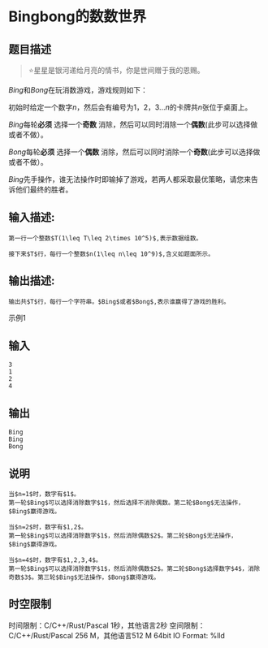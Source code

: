 # Bingbong的数数世界

## 题目描述

> ⭐星星是银河递给月亮的情书，你是世间赠于我的恩赐。

$Bing$和$Bong$在玩消数游戏，游戏规则如下：  
  
初始时给定一个数字$n$，然后会有编号为$1，2，3...n$的卡牌共$n$张位于桌面上。  
  
$Bing$每轮**必须** 选择一个**奇数** 消除，然后可以同时消除一个**偶数**(此步可以选择做或者不做）。  
  
$Bong$每轮**必须** 选择一个**偶数** 消除，然后可以同时消除一个**奇数**(此步可以选择做或者不做）。  
  
$Bing$先手操作，谁无法操作时即输掉了游戏，若两人都采取最优策略，请您来告诉他们最终的胜者。  


## 输入描述:
    
    
    第一行一个整数$T(1\leq T\leq 2\times 10^5)$,表示数据组数。  
      
    接下来$T$行，每行一个整数$n(1\leq n\leq 10^9)$,含义如题面所示。  
    

## 输出描述:
    
    
    输出共$T$行，每行一个字符串。$Bing$或者$Bong$,表示谁赢得了游戏的胜利。

示例1 

## 输入
    
    
    3
    1
    2
    4

## 输出
    
    
    Bing
    Bing
    Bong

## 说明
    
    
    当$n=1$时，数字有$1$。  
    第一轮$Bing$可以选择消除数字$1$，然后选择不消除偶数。第二轮$Bong$无法操作，$Bing$赢得游戏。  
      
    当$n=2$时，数字有$1,2$。  
    第一轮$Bing$可以选择消除数字$1$，然后消除偶数$2$。第二轮$Bong$无法操作，$Bing$赢得游戏。  
      
    当$n=4$时，数字有$1,2,3,4$。  
    第一轮$Bing$可以选择消除数字$1$，然后消除偶数$2$。第二轮$Bong$选择数字$4$，消除奇数$3$。第三轮$Bing$无法操作，$Bong$赢得游戏。


## 时空限制

时间限制：C/C++/Rust/Pascal 1秒，其他语言2秒
空间限制：C/C++/Rust/Pascal 256 M，其他语言512 M
64bit IO Format: %lld